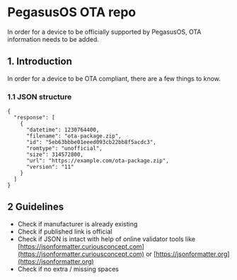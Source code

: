 # PegasusOS OTA repo
In order for a device to be officially supported by PegasusOS, OTA information needs to be added.

## 1. Introduction ##
In order for a device to be OTA compliant, there are a few things to know.

### 1.1 JSON structure ###

```
{
  "response": [
    {
      "datetime": 1230764400,
      "filename": "ota-package.zip",
      "id": "5eb63bbbe01eeed093cb22bb8f5acdc3",
      "romtype": "unofficial",
      "size": 314572800,
      "url": "https://example.com/ota-package.zip",
      "version": "11"
    }
  ]
}
```

## 2 Guidelines ##
* Check if manufacturer is already existing
* Check if published link is official
* Check if JSON is intact with help of online validator tools like [https://jsonformatter.curiousconcept.com](https://jsonformatter.curiousconcept.com) or [https://jsonformatter.org](https://jsonformatter.org)
* Check if no extra / missing spaces
